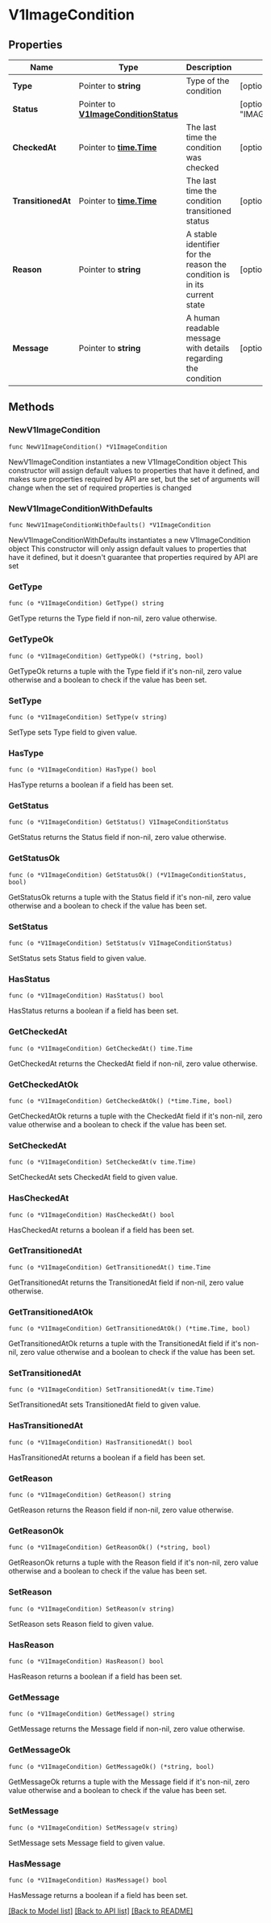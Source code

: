 # V1ImageCondition

## Properties

Name | Type | Description | Notes
------------ | ------------- | ------------- | -------------
**Type** | Pointer to **string** | Type of the condition | [optional] 
**Status** | Pointer to [**V1ImageConditionStatus**](v1ImageConditionStatus.md) |  | [optional] [default to "IMAGE_CONDITION_STATUS_UNKNOWN"]
**CheckedAt** | Pointer to [**time.Time**](time.Time.md) | The last time the condition was checked | [optional] 
**TransitionedAt** | Pointer to [**time.Time**](time.Time.md) | The last time the condition transitioned status | [optional] 
**Reason** | Pointer to **string** | A stable identifier for the reason the condition is in its current state | [optional] 
**Message** | Pointer to **string** | A human readable message with details regarding the condition | [optional] 

## Methods

### NewV1ImageCondition

`func NewV1ImageCondition() *V1ImageCondition`

NewV1ImageCondition instantiates a new V1ImageCondition object
This constructor will assign default values to properties that have it defined,
and makes sure properties required by API are set, but the set of arguments
will change when the set of required properties is changed

### NewV1ImageConditionWithDefaults

`func NewV1ImageConditionWithDefaults() *V1ImageCondition`

NewV1ImageConditionWithDefaults instantiates a new V1ImageCondition object
This constructor will only assign default values to properties that have it defined,
but it doesn't guarantee that properties required by API are set

### GetType

`func (o *V1ImageCondition) GetType() string`

GetType returns the Type field if non-nil, zero value otherwise.

### GetTypeOk

`func (o *V1ImageCondition) GetTypeOk() (*string, bool)`

GetTypeOk returns a tuple with the Type field if it's non-nil, zero value otherwise
and a boolean to check if the value has been set.

### SetType

`func (o *V1ImageCondition) SetType(v string)`

SetType sets Type field to given value.

### HasType

`func (o *V1ImageCondition) HasType() bool`

HasType returns a boolean if a field has been set.

### GetStatus

`func (o *V1ImageCondition) GetStatus() V1ImageConditionStatus`

GetStatus returns the Status field if non-nil, zero value otherwise.

### GetStatusOk

`func (o *V1ImageCondition) GetStatusOk() (*V1ImageConditionStatus, bool)`

GetStatusOk returns a tuple with the Status field if it's non-nil, zero value otherwise
and a boolean to check if the value has been set.

### SetStatus

`func (o *V1ImageCondition) SetStatus(v V1ImageConditionStatus)`

SetStatus sets Status field to given value.

### HasStatus

`func (o *V1ImageCondition) HasStatus() bool`

HasStatus returns a boolean if a field has been set.

### GetCheckedAt

`func (o *V1ImageCondition) GetCheckedAt() time.Time`

GetCheckedAt returns the CheckedAt field if non-nil, zero value otherwise.

### GetCheckedAtOk

`func (o *V1ImageCondition) GetCheckedAtOk() (*time.Time, bool)`

GetCheckedAtOk returns a tuple with the CheckedAt field if it's non-nil, zero value otherwise
and a boolean to check if the value has been set.

### SetCheckedAt

`func (o *V1ImageCondition) SetCheckedAt(v time.Time)`

SetCheckedAt sets CheckedAt field to given value.

### HasCheckedAt

`func (o *V1ImageCondition) HasCheckedAt() bool`

HasCheckedAt returns a boolean if a field has been set.

### GetTransitionedAt

`func (o *V1ImageCondition) GetTransitionedAt() time.Time`

GetTransitionedAt returns the TransitionedAt field if non-nil, zero value otherwise.

### GetTransitionedAtOk

`func (o *V1ImageCondition) GetTransitionedAtOk() (*time.Time, bool)`

GetTransitionedAtOk returns a tuple with the TransitionedAt field if it's non-nil, zero value otherwise
and a boolean to check if the value has been set.

### SetTransitionedAt

`func (o *V1ImageCondition) SetTransitionedAt(v time.Time)`

SetTransitionedAt sets TransitionedAt field to given value.

### HasTransitionedAt

`func (o *V1ImageCondition) HasTransitionedAt() bool`

HasTransitionedAt returns a boolean if a field has been set.

### GetReason

`func (o *V1ImageCondition) GetReason() string`

GetReason returns the Reason field if non-nil, zero value otherwise.

### GetReasonOk

`func (o *V1ImageCondition) GetReasonOk() (*string, bool)`

GetReasonOk returns a tuple with the Reason field if it's non-nil, zero value otherwise
and a boolean to check if the value has been set.

### SetReason

`func (o *V1ImageCondition) SetReason(v string)`

SetReason sets Reason field to given value.

### HasReason

`func (o *V1ImageCondition) HasReason() bool`

HasReason returns a boolean if a field has been set.

### GetMessage

`func (o *V1ImageCondition) GetMessage() string`

GetMessage returns the Message field if non-nil, zero value otherwise.

### GetMessageOk

`func (o *V1ImageCondition) GetMessageOk() (*string, bool)`

GetMessageOk returns a tuple with the Message field if it's non-nil, zero value otherwise
and a boolean to check if the value has been set.

### SetMessage

`func (o *V1ImageCondition) SetMessage(v string)`

SetMessage sets Message field to given value.

### HasMessage

`func (o *V1ImageCondition) HasMessage() bool`

HasMessage returns a boolean if a field has been set.


[[Back to Model list]](../README.md#documentation-for-models) [[Back to API list]](../README.md#documentation-for-api-endpoints) [[Back to README]](../README.md)


